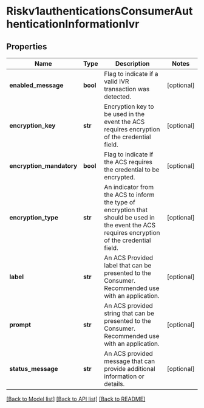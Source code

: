 # Riskv1authenticationsConsumerAuthenticationInformationIvr

## Properties
Name | Type | Description | Notes
------------ | ------------- | ------------- | -------------
**enabled_message** | **bool** | Flag to indicate if a valid IVR transaction was detected.  | [optional] 
**encryption_key** | **str** | Encryption key to be used in the event the ACS requires encryption of the credential field.  | [optional] 
**encryption_mandatory** | **bool** | Flag to indicate if the ACS requires the credential to be encrypted.  | [optional] 
**encryption_type** | **str** | An indicator from the ACS to inform the type of encryption that should be used in the event the ACS requires encryption of the credential field.  | [optional] 
**label** | **str** | An ACS Provided label that can be presented to the Consumer. Recommended use with an application.  | [optional] 
**prompt** | **str** | An ACS provided string that can be presented to the Consumer. Recommended use with an application.  | [optional] 
**status_message** | **str** | An ACS provided message that can provide additional information or details.  | [optional] 

[[Back to Model list]](../README.md#documentation-for-models) [[Back to API list]](../README.md#documentation-for-api-endpoints) [[Back to README]](../README.md)


